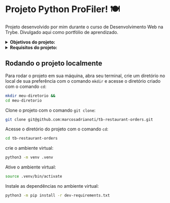# Projeto Python ProFiler! :plate_with_cutlery:
Projeto desenvolvido por mim durante o curso de Desenvolvimento Web na Trybe. Divulgado aqui como portfólio de aprendizado.

<details>
<summary><strong>Objetivos do projeto:</strong></summary>
 
  * Trabalhar com uma aplicação com uma interface de linha de comando (CLI) que recebe como entrada um caminho (diretório ou arquivo) e gera um relatório com informações sobre o caminho informado.
  * Corrigir os bugs e implementar os testes para garantir que a aplicação funcione corretamente.
  * Verificamos se sou capaz de:
    * Encontrar bugs no código de uma aplicação escrita em Python.
    * Corrigir bugs no código de uma aplicação escrita em Python.
    * Criar testes para uma aplicação escrita em Python.
    * Utilizar o pytest para criar testes automatizados em uma aplicação escrita em Python.
</details>
<details>
<summary><strong> Requisitos do projeto:</strong></summary>

  *  Implementar testes para a classe `Ingredient`, que se encontra no módulo `src/models/ingredient.py`.
  *  Implementar testes para a classe `Dish`, que se encontra no módulo `src/models/dish.py`.
  *  Implementar a classe `MenuData` que fará todo o mapeamento de pratos e ingredientes baseado nos arquivo csv disponibilizado. Ela se encontra no módulo `src/services/menu_data.py`.
  *  Implementar o método `get_main_menu` dentro da classe `MenuBuilder`, que gera um `DataFrame` com os cardápios. Ele se encontra no arquivo `src/services/menu_builder.py`.
</details>
  
## Rodando o projeto localmente

Para rodar o projeto em sua máquina, abra seu terminal, crie um diretório no local de sua preferência com o comando `mkdir` e acesse o diretório criado com o comando `cd`:

```bash
mkdir meu-diretorio &&
cd meu-diretorio
```

Clone o projeto com o comando `git clone`:

```bash
git clone git@github.com:marcosadrianoti/tb-restaurant-orders.git
```

Acesse o diretório do projeto com o comando `cd`:

```bash
cd tb-restaurant-orders
```

crie o ambiente virtual:
```bash
python3 -m venv .venv
```

Ative o ambiente virtual:
```bash
source .venv/bin/activate
```

Instale as dependências no ambiente virtual:
```bash
python3 -m pip install -r dev-requirements.txt
```
